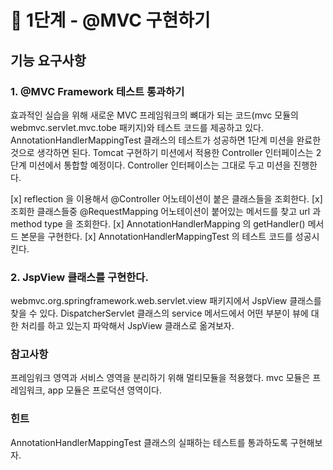# 🚀 1단계 - @MVC 구현하기

## 기능 요구사항

### 1. @MVC Framework 테스트 통과하기
효과적인 실습을 위해 새로운 MVC 프레임워크의 뼈대가 되는 코드(mvc 모듈의 webmvc.servlet.mvc.tobe 패키지)와 테스트 코드를 제공하고 있다. AnnotationHandlerMappingTest 클래스의 테스트가 성공하면 1단계 미션을 완료한 것으로 생각하면 된다.
Tomcat 구현하기 미션에서 적용한 Controller 인터페이스는 2단계 미션에서 통합할 예정이다. Controller 인터페이스는 그대로 두고 미션을 진행한다.

[x] reflection 을 이용해서 @Controller 어노테이션이 붙은 클래스들을 조회한다.
[x] 조회한 클래스들중 @RequestMapping 어노테이션이 붙어있는 메서드를 찾고 url 과 method type 을 조회한다.
[x] AnnotationHandlerMapping 의 getHandler() 메서드 본문을 구현한다.
[x] AnnotationHandlerMappingTest 의 테스트 코드를 성공시킨다.

### 2. JspView 클래스를 구현한다.
webmvc.org.springframework.web.servlet.view 패키지에서 JspView 클래스를 찾을 수 있다.
DispatcherServlet 클래스의 service 메서드에서 어떤 부분이 뷰에 대한 처리를 하고 있는지 파악해서 JspView 클래스로 옮겨보자.

### 참고사항
프레임워크 영역과 서비스 영역을 분리하기 위해 멀티모듈을 적용했다.
mvc 모듈은 프레임워크, app 모듈은 프로덕션 영역이다.

### 힌트
AnnotationHandlerMappingTest 클래스의 실패하는 테스트를 통과하도록 구현해보자.